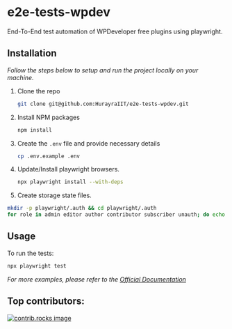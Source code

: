 # e2e-tests-wpdev
End-To-End test automation of WPDeveloper free plugins using playwright.

## Installation

_Follow the steps below to setup and run the project locally on your machine._

1. Clone the repo
   ```sh
   git clone git@github.com:HurayraIIT/e2e-tests-wpdev.git
   ```
2. Install NPM packages
   ```sh
   npm install
   ```
3. Create the `.env` file and provide necessary details
   ```sh
   cp .env.example .env
   ```
4. Update/Install playwright browsers.
   ```sh
   npx playwright install --with-deps
   ```
5. Create storage state files.
  ```sh
  mkdir -p playwright/.auth && cd playwright/.auth
  for role in admin editor author contributor subscriber unauth; do echo "{}" > "$role.json"; done
  ```

## Usage

To run the tests:

```sh
npx playwright test
```

_For more examples, please refer to the [ Official Documentation](https://playwright.dev)_

## Top contributors:

<a href="https://github.com/HurayraIIT/e2e-tests-wpdev/graphs/contributors">
  <img src="https://contrib.rocks/image?repo=HurayraIIT/e2e-tests-wpdev" alt="contrib.rocks image" />
</a>